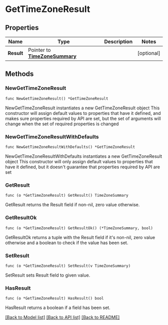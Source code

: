 # GetTimeZoneResult

## Properties

Name | Type | Description | Notes
------------ | ------------- | ------------- | -------------
**Result** | Pointer to [**TimeZoneSummary**](TimeZoneSummary.md) |  | [optional] 

## Methods

### NewGetTimeZoneResult

`func NewGetTimeZoneResult() *GetTimeZoneResult`

NewGetTimeZoneResult instantiates a new GetTimeZoneResult object
This constructor will assign default values to properties that have it defined,
and makes sure properties required by API are set, but the set of arguments
will change when the set of required properties is changed

### NewGetTimeZoneResultWithDefaults

`func NewGetTimeZoneResultWithDefaults() *GetTimeZoneResult`

NewGetTimeZoneResultWithDefaults instantiates a new GetTimeZoneResult object
This constructor will only assign default values to properties that have it defined,
but it doesn't guarantee that properties required by API are set

### GetResult

`func (o *GetTimeZoneResult) GetResult() TimeZoneSummary`

GetResult returns the Result field if non-nil, zero value otherwise.

### GetResultOk

`func (o *GetTimeZoneResult) GetResultOk() (*TimeZoneSummary, bool)`

GetResultOk returns a tuple with the Result field if it's non-nil, zero value otherwise
and a boolean to check if the value has been set.

### SetResult

`func (o *GetTimeZoneResult) SetResult(v TimeZoneSummary)`

SetResult sets Result field to given value.

### HasResult

`func (o *GetTimeZoneResult) HasResult() bool`

HasResult returns a boolean if a field has been set.


[[Back to Model list]](../README.md#documentation-for-models) [[Back to API list]](../README.md#documentation-for-api-endpoints) [[Back to README]](../README.md)


